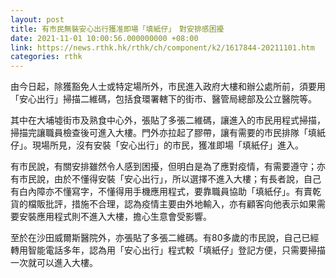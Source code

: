 ```yaml
---
layout: post
title: 有市民無裝安心出行獲准即場「填紙仔」　對安排感困擾
date: 2021-11-01 10:00:56.000000000 +08:00
link: https://news.rthk.hk/rthk/ch/component/k2/1617844-20211101.htm
categories: rthk
---
```


由今日起，除獲豁免人士或特定場所外，市民進入政府大樓和辦公處所前，須要用「安心出行」掃描二維碼，包括食環署轄下的街市、醫管局總部及公立醫院等。

其中在大埔墟街市及熟食中心外，張貼了多張二維碼，讓進入的市民用程式掃描，掃描完讓職員檢查後可進入大樓。門外亦拉起了膠帶，讓有需要的市民排隊「填紙仔」。現場所見，沒有安裝「安心出行」的市民，獲准即場「填紙仔」進入。

有市民說，有關安排雖然令人感到困擾，但明白是為了應對疫情，有需要遵守；亦有市民說，由於不懂得安裝「安心出行」，所以選擇不進入大樓；有長者說，自己有白內障亦不懂寫字，不懂得用手機應用程式，要靠職員協助「填紙仔」。有賣乾貨的檔販批評，措施不合理，認為疫情主要由外地輸入，亦有顧客向他表示如果需要安裝應用程式則不進入大樓，擔心生意會受影響。

至於在沙田威爾斯醫院外，亦張貼了多張二維碼。有80多歲的市民說，自己已經轉用智能電話多年，認為用「安心出行」程式較「填紙仔」登記方便，只需要掃描一次就可以進入大樓。
